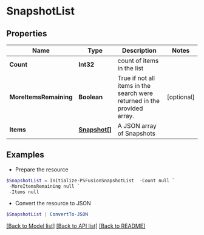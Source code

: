 # SnapshotList
## Properties

Name | Type | Description | Notes
------------ | ------------- | ------------- | -------------
**Count** | **Int32** | count of items in the list | 
**MoreItemsRemaining** | **Boolean** | True if not all items in the search were returned in the provided array. | [optional] 
**Items** | [**Snapshot[]**](Snapshot.md) | A JSON array of Snapshots | 

## Examples

- Prepare the resource
```powershell
$SnapshotList = Initialize-PSFusionSnapshotList  -Count null `
 -MoreItemsRemaining null `
 -Items null
```

- Convert the resource to JSON
```powershell
$SnapshotList | ConvertTo-JSON
```

[[Back to Model list]](../README.md#documentation-for-models) [[Back to API list]](../README.md#documentation-for-api-endpoints) [[Back to README]](../README.md)

